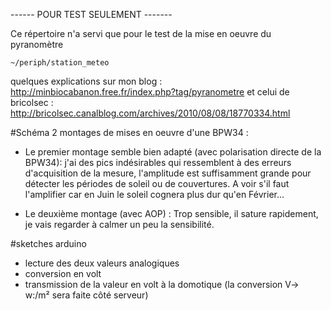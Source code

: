 ------ POUR TEST SEULEMENT -------

Ce répertoire n'a servi que pour le test de la mise en oeuvre du pyranomètre

    ~/periph/station_meteo

quelques explications sur mon blog : http://minbiocabanon.free.fr/index.php?tag/pyranometre et celui de bricolsec : http://bricolsec.canalblog.com/archives/2010/08/08/18770334.html

#Schéma 
2 montages de mises en oeuvre d'une BPW34 :


- Le premier montage semble bien adapté (avec polarisation directe de la BPW34):
j'ai des pics indésirables qui ressemblent à des erreurs d'acquisition de la mesure, l'amplitude est suffisamment grande pour détecter les périodes de soleil ou de couvertures. 
A voir s'il faut l'amplifier car en Juin le soleil cognera plus dur qu'en Février...

- Le deuxième montage (avec AOP) :
Trop sensible, il sature rapidement, je vais regarder à calmer un peu la sensibilité.


#sketches arduino
- lecture des deux valeurs analogiques
- conversion en volt
- transmission de la valeur en volt à la domotique (la conversion V-> w:/m² sera faite côté serveur)






